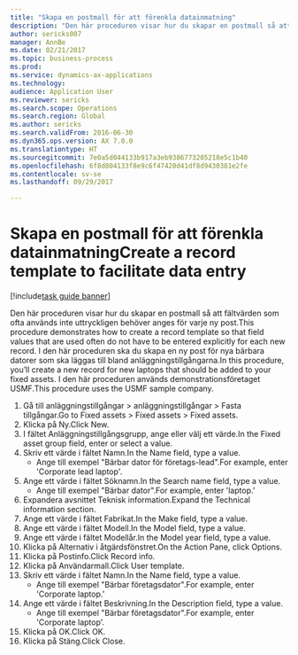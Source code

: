 ```yaml
--- 
title: "Skapa en postmall för att förenkla datainmatning"
description: "Den här proceduren visar hur du skapar en postmall så att fältvärden som ofta används inte uttryckligen behöver anges för varje ny post."
author: sericks007
manager: AnnBe
ms.date: 02/21/2017
ms.topic: business-process
ms.prod: 
ms.service: dynamics-ax-applications
ms.technology: 
audience: Application User
ms.reviewer: sericks
ms.search.scope: Operations
ms.search.region: Global
ms.author: sericks
ms.search.validFrom: 2016-06-30
ms.dyn365.ops.version: AX 7.0.0
ms.translationtype: HT
ms.sourcegitcommit: 7e0a5d044133b917a3eb9386773205218e5c1b40
ms.openlocfilehash: 6f8d804133f8e9c6f47420d41df8d9430381e2fe
ms.contentlocale: sv-se
ms.lasthandoff: 09/29/2017

---
```

# <a name="create-a-record-template-to-facilitate-data-entry"></a><span data-ttu-id="82826-103">Skapa en postmall för att förenkla datainmatning</span><span class="sxs-lookup"><span data-stu-id="82826-103">Create a record template to facilitate data entry</span></span>

[!include[task guide banner](../../includes/task-guide-banner.md)]

<span data-ttu-id="82826-104">Den här proceduren visar hur du skapar en postmall så att fältvärden som ofta används inte uttryckligen behöver anges för varje ny post.</span><span class="sxs-lookup"><span data-stu-id="82826-104">This procedure demonstrates how to create a record template so that field values that are used often do not have to be entered explicitly for each new record.</span></span> <span data-ttu-id="82826-105">I den här proceduren ska du skapa en ny post för nya bärbara datorer som ska läggas till bland anläggningstillgångarna.</span><span class="sxs-lookup"><span data-stu-id="82826-105">In this procedure, you’ll create a new record for new laptops that should be added to your fixed assets.</span></span> <span data-ttu-id="82826-106">I den här proceduren används demonstrationsföretaget USMF.</span><span class="sxs-lookup"><span data-stu-id="82826-106">This procedure uses the USMF sample company.</span></span>

1. <span data-ttu-id="82826-107">Gå till anläggningstillgångar > anläggningstillgångar > Fasta tillgångar.</span><span class="sxs-lookup"><span data-stu-id="82826-107">Go to Fixed assets > Fixed assets > Fixed assets.</span></span>
2. <span data-ttu-id="82826-108">Klicka på Ny.</span><span class="sxs-lookup"><span data-stu-id="82826-108">Click New.</span></span>
3. <span data-ttu-id="82826-109">I fältet Anläggningstillgångsgrupp, ange eller välj ett värde.</span><span class="sxs-lookup"><span data-stu-id="82826-109">In the Fixed asset group field, enter or select a value.</span></span>
4. <span data-ttu-id="82826-110">Skriv ett värde i fältet Namn.</span><span class="sxs-lookup"><span data-stu-id="82826-110">In the Name field, type a value.</span></span>
    * <span data-ttu-id="82826-111">Ange till exempel "Bärbar dator för företags-lead".</span><span class="sxs-lookup"><span data-stu-id="82826-111">For example, enter 'Corporate lead laptop'.</span></span>  
5. <span data-ttu-id="82826-112">Ange ett värde i fältet Söknamn.</span><span class="sxs-lookup"><span data-stu-id="82826-112">In the Search name field, type a value.</span></span>
    * <span data-ttu-id="82826-113">Ange till exempel "Bärbar dator".</span><span class="sxs-lookup"><span data-stu-id="82826-113">For example, enter 'laptop.'</span></span>  
6. <span data-ttu-id="82826-114">Expandera avsnittet Teknisk information.</span><span class="sxs-lookup"><span data-stu-id="82826-114">Expand the Technical information section.</span></span>
7. <span data-ttu-id="82826-115">Ange ett värde i fältet Fabrikat.</span><span class="sxs-lookup"><span data-stu-id="82826-115">In the Make field, type a value.</span></span>
8. <span data-ttu-id="82826-116">Ange ett värde i fältet Modell.</span><span class="sxs-lookup"><span data-stu-id="82826-116">In the Model field, type a value.</span></span>
9. <span data-ttu-id="82826-117">Ange ett värde i fältet Modellår.</span><span class="sxs-lookup"><span data-stu-id="82826-117">In the Model year field, type a value.</span></span>
10. <span data-ttu-id="82826-118">Klicka på Alternativ i åtgärdsfönstret.</span><span class="sxs-lookup"><span data-stu-id="82826-118">On the Action Pane, click Options.</span></span>
11. <span data-ttu-id="82826-119">Klicka på Postinfo.</span><span class="sxs-lookup"><span data-stu-id="82826-119">Click Record info.</span></span>
12. <span data-ttu-id="82826-120">Klicka på Användarmall.</span><span class="sxs-lookup"><span data-stu-id="82826-120">Click User template.</span></span>
13. <span data-ttu-id="82826-121">Skriv ett värde i fältet Namn.</span><span class="sxs-lookup"><span data-stu-id="82826-121">In the Name field, type a value.</span></span>
    * <span data-ttu-id="82826-122">Ange till exempel "Bärbar företagsdator".</span><span class="sxs-lookup"><span data-stu-id="82826-122">For example, enter 'Corporate laptop.'</span></span>  
14. <span data-ttu-id="82826-123">Ange ett värde i fältet Beskrivning.</span><span class="sxs-lookup"><span data-stu-id="82826-123">In the Description field, type a value.</span></span>
    * <span data-ttu-id="82826-124">Ange till exempel "Bärbar företagsdator".</span><span class="sxs-lookup"><span data-stu-id="82826-124">For example, enter 'Corporate laptop'.</span></span>  
15. <span data-ttu-id="82826-125">Klicka på OK.</span><span class="sxs-lookup"><span data-stu-id="82826-125">Click OK.</span></span>
16. <span data-ttu-id="82826-126">Klicka på Stäng.</span><span class="sxs-lookup"><span data-stu-id="82826-126">Click Close.</span></span>


